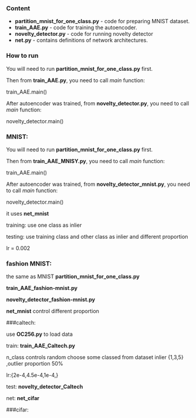

### Content

* **partition_mnist_for_one_class.py** - code for preparing MNIST dataset.
* **train_AAE.py** - code for training the autoencoder.
* **novelty_detector.py** - code for running novelty detector
* **net.py** - contains definitions of network architectures. 

### How to run

You will need to run **partition_mnist_for_one_class.py** first.

Then from **train_AAE.py**, you need to call *main* function:

train_AAE.main()
  
After autoencoder was trained, from **novelty_detector.py**, you need to call *main* function:

novelty_detector.main()


### MNIST:

You will need to run **partition_mnist_for_one_class.py** first.

Then from **train_AAE_MNISY.py**, you need to call *main* function:

train_AAE.main()
  
After autoencoder was trained, from **novelty_detector_mnist.py**, you need to call *main* function:

novelty_detector.main()

it uses **net_mnist**

training: use one class as inlier

testing: use training class and other class as inlier and different proportion

lr = 0.002 

### fashion MNIST:
the same as MNIST
**partition_mnist_for_one_class.py**

**train_AAE_fashion-mnist.py**

**novelty_detector_fashion-mnist.py**

**net_mnist**
control different proportion

###caltech:

use **OC256.py** to load data

train: **train_AAE_Caltech.py**  

n_class controls random choose some classed from dataset inlier {1,3,5} ,outlier proportion 50%

lr:{2e-4,4.5e-4,1e-4,}

test: **novelty_detector_Caltech**

net: **net_cifar**  

###cifar:
